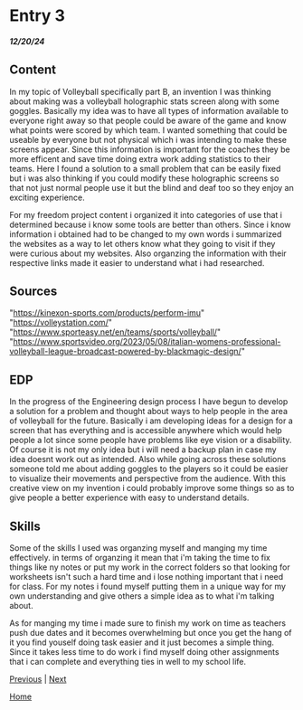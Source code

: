 # Entry 3
##### 12/20/24

## Content

In my topic of Volleyball specifically part B, an invention I was thinking about making was a volleyball holographic stats screen along with some goggles. Basically my idea was to have all types of information available to everyone right away so that people could be aware of the game and know what points were scored by which team. I wanted something that could be useable by everyone but not physical which i was intending to make these screens appear. Since this information is important for the coaches they be more efficent and save time doing extra work adding statistics to their teams. Here I found a solution to a small problem that can be easily fixed but i was also thinking if you could modify these holographic screens so that not just normal people use it but the blind and deaf too so they enjoy an exciting experience.

For my freedom project content i organized it into categories of use that i determined because i know some tools are better than others. Since i know information i obtained had to be changed to my own words i summarized the websites as a way to let others know what they going to visit if they were curious about my websites. Also organzing the information with their respective links made it easier to understand what i had researched. 

## Sources 

<a> "https://kinexon-sports.com/products/perform-imu" </a>
<a>"https://volleystation.com/" </a>
<a>"https://www.sporteasy.net/en/teams/sports/volleyball/" </a>
<a>"https://www.sportsvideo.org/2023/05/08/italian-womens-professional-volleyball-league-broadcast-powered-by-blackmagic-design/" </a>

## EDP

In the progress of the Engineering design process I have begun to develop a solution for a problem and thought about ways to help people in the area of volleyball for the future. Basically i am developing ideas for a design for a screen that has everything and is accessible anywhere which would help people a lot since some people have problems like eye vision or a disability. Of course it is not my only idea but i will need a backup plan in case my idea doesnt work out as intended. Also while going across these solutions someone told me about adding goggles to the players so it could be easier to visualize their movements and perspective from the audience. With this creative view on my invention i could probably improve some things so as to give people a better experience with easy to understand details.

## Skills 

Some of the skills I used was organzing myself and manging my time effectively. in terms of organzing it mean that i'm taking the time to fix things like ny notes or put my work in the correct folders so that looking for worksheets isn't such a hard time and i lose nothing important that i need for class. For my notes i found myself putting them in a unique way for my own understanding and give others a simple idea as to what i'm talking about.

As for manging my time i made sure to finish my work on time as teachers push due dates and it becomes overwhelming but once you get the hang of it you find youself doing task easier and it just becomes a simple thing. Since it takes less time to do work i find myself doing other assignments that i can complete and everything ties in well to my school life.

[Previous](entry02.md) | [Next](entry04.md)

[Home](../README.md)
